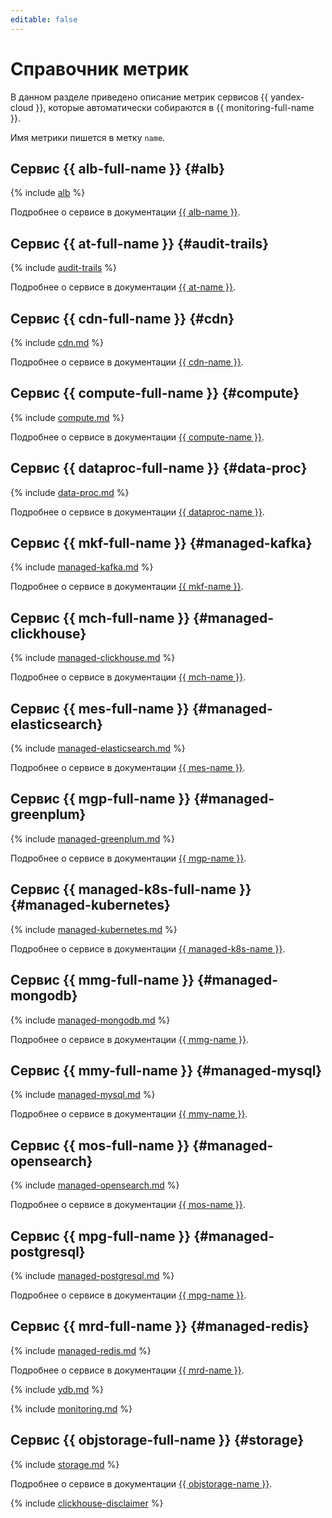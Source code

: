 ```yaml
---
editable: false
---
```


# Справочник метрик

В данном разделе приведено описание метрик сервисов {{ yandex-cloud }}, которые автоматически собираются в {{ monitoring-full-name }}.

Имя метрики пишется в метку `name`.

## Сервис {{ alb-full-name }} {#alb}

{% include [alb](../../_includes/monitoring/metrics-ref/alb.md) %}

Подробнее о сервисе в документации [{{ alb-name }}](../../application-load-balancer/).

## Сервис {{ at-full-name }} {#audit-trails}

{% include [audit-trails](../../_includes/monitoring/metrics-ref/audit-trails.md) %}

Подробнее о сервисе в документации [{{ at-name }}](../../audit-trails/).

## Сервис {{ cdn-full-name }} {#cdn}

{% include [cdn.md](../../_includes/monitoring/metrics-ref/cdn.md) %}

Подробнее о сервисе в документации [{{ cdn-name }}](../../cdn/).

## Сервис {{ compute-full-name }} {#compute}

{% include [compute.md](../../_includes/monitoring/metrics-ref/compute.md) %}

Подробнее о сервисе в документации [{{ compute-name }}](../../compute/).


## Сервис {{ dataproc-full-name }} {#data-proc}

{% include [data-proc.md](../../_includes/monitoring/metrics-ref/data-proc.md) %}

Подробнее о сервисе в документации [{{ dataproc-name }}](../../data-proc/).


## Сервис {{ mkf-full-name }} {#managed-kafka}

{% include [managed-kafka.md](../../_includes/monitoring/metrics-ref/managed-kafka.md) %}

Подробнее о сервисе в документации [{{ mkf-name }}](../../managed-kafka/).

## Сервис {{ mch-full-name }} {#managed-clickhouse}

{% include [managed-clickhouse.md](../../_includes/monitoring/metrics-ref/managed-clickhouse.md) %}

Подробнее о сервисе в документации [{{ mch-name }}](../../managed-clickhouse/).


## Сервис {{ mes-full-name }} {#managed-elasticsearch}

{% include [managed-elasticsearch.md](../../_includes/monitoring/metrics-ref/managed-elasticsearch.md) %}

Подробнее о сервисе в документации [{{ mes-name }}](../../managed-elasticsearch/).

## Сервис {{ mgp-full-name }} {#managed-greenplum}

{% include [managed-greenplum.md](../../_includes/monitoring/metrics-ref/managed-greenplum.md) %}

Подробнее о сервисе в документации [{{ mgp-name }}](../../managed-greenplum/).


## Сервис {{ managed-k8s-full-name }} {#managed-kubernetes}

{% include [managed-kubernetes.md](../../_includes/monitoring/metrics-ref/managed-kubernetes.md) %}

Подробнее о сервисе в документации [{{ managed-k8s-name }}](../../managed-kubernetes/).


## Сервис {{ mmg-full-name }} {#managed-mongodb}

{% include [managed-mongodb.md](../../_includes/monitoring/metrics-ref/managed-mongodb.md) %}

Подробнее о сервисе в документации [{{ mmg-name }}](../../managed-mongodb/).


## Сервис {{ mmy-full-name }} {#managed-mysql}

{% include [managed-mysql.md](../../_includes/monitoring/metrics-ref/managed-mysql.md) %}

Подробнее о сервисе в документации [{{ mmy-name }}](../../managed-mysql/).

## Сервис {{ mos-full-name }} {#managed-opensearch}

{% include [managed-opensearch.md](../../_includes/monitoring/metrics-ref/managed-opensearch.md) %}

Подробнее о сервисе в документации [{{ mos-name }}](../../managed-opensearch/).

## Сервис {{ mpg-full-name }} {#managed-postgresql}

{% include [managed-postgresql.md](../../_includes/monitoring/metrics-ref/managed-postgresql.md) %}

Подробнее о сервисе в документации [{{ mpg-name }}](../../managed-postgresql/).

## Сервис {{ mrd-full-name }} {#managed-redis}

{% include [managed-redis.md](../../_includes/monitoring/metrics-ref/managed-redis.md) %}

Подробнее о сервисе в документации [{{ mrd-name }}](../../managed-redis/).


{% include [ydb.md](../../_includes/monitoring/metrics-ref/ydb.md) %}


{% include [monitoring.md](../../_includes/monitoring/metrics-ref/monitoring.md) %}

## Сервис {{ objstorage-full-name }} {#storage}

{% include [storage.md](../../_includes/monitoring/metrics-ref/storage.md) %}

Подробнее о сервисе в документации [{{ objstorage-name }}](../../storage/).

{% include [clickhouse-disclaimer](../../_includes/clickhouse-disclaimer.md) %}
